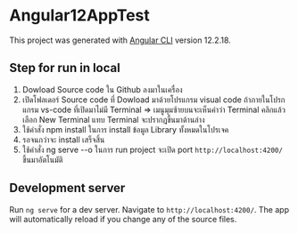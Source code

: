 # Angular12AppTest

This project was generated with [Angular CLI](https://github.com/angular/angular-cli) version 12.2.18.

## Step for run in local

1. Dowload Source code ใน Github ลงมาในเครื่อง
2. เปิดโฟลเดอร์ Source code ที่ Dowload มาด้วยโปรแกรม visual code ถ้าภายในโปรกแกรม vs-code ที่เปิดมาไม่มี Terminal => เมนูมุมซ้ายบนจะเห็นคำว่า Terminal คลิกแล้วเลือก New Terminal แทบ Terminal จะปรากฎขึ้นมาด้านล่าง
3. ใช้คำสั่ง npm install ในการ install ข้อมูล Library ทั้งหมดในโปรเจค
4. รอจนกว่าจะ install เสร็จสิ้น
5. ใช้คำสั่ง ng serve --o ในการ run project จะเปิด port `http://localhost:4200/` ขึ้นมาอัตโนมัติ

## Development server

Run `ng serve` for a dev server. Navigate to `http://localhost:4200/`. The app will automatically reload if you change any of the source files.
